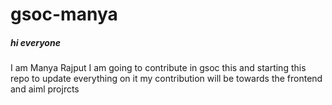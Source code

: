 # gsoc-manya

<h5>hi everyone</h5>
I am Manya Rajput 
I am going to contribute in gsoc this and starting this repo to update everything on it
my contribution will be towards the frontend and aiml projrcts

